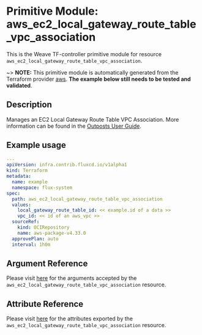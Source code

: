 
# Primitive Module: aws_ec2_local_gateway_route_table_vpc_association

This is the Weave TF-controller primitive module for resource `aws_ec2_local_gateway_route_table_vpc_association`.

~> **NOTE:** This primitive module is automatically generated from the Terraform provider [aws](https://registry.terraform.io/providers/hashicorp/aws/latest/docs/resources/ec2_local_gateway_route_table_vpc_association). **The example below still needs to be tested and validated**.

## Description

Manages an EC2 Local Gateway Route Table VPC Association. More information can be found in the [Outposts User Guide](https://docs.aws.amazon.com/outposts/latest/userguide/outposts-local-gateways.html#vpc-associations).

## Example usage

```yaml
---
apiVersion: infra.contrib.fluxcd.io/v1alpha1
kind: Terraform
metadata:
  name: example
  namespace: flux-system
spec:
  path: aws_ec2_local_gateway_route_table_vpc_association
  values:
    local_gateway_route_table_id: << example.id of a data >>
    vpc_id: << id of an aws_vpc >>
  sourceRef:
    kind: OCIRepository
    name: aws-package-v4.33.0
  approvePlan: auto
  interval: 1h0m
```

## Argument Reference

Please visit [here](https://registry.terraform.io/providers/hashicorp/aws/latest/docs/resources/ec2_local_gateway_route_table_vpc_association#argument-reference) for the arguments accepted by the `aws_ec2_local_gateway_route_table_vpc_association` resource.

## Attribute Reference

Please visit [here](https://registry.terraform.io/providers/hashicorp/aws/latest/docs/resources/ec2_local_gateway_route_table_vpc_association#attributes-reference) for the attributes exported by the `aws_ec2_local_gateway_route_table_vpc_association` resource.

